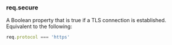<h3 id='req.secure'>req.secure</h3>
 
A Boolean property that is true if a TLS connection is established. Equivalent to the following:

<!-- eslint-disable no-unused-expressions -->
```js
req.protocol === 'https'
```
